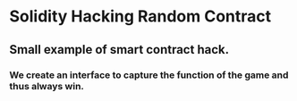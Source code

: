 # Solidity Hacking Random Contract

## Small example of smart contract hack.

### We create an interface to capture the function of the game and thus always win.
